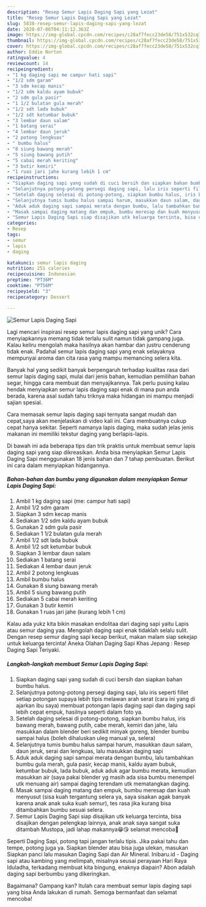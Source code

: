 ```yaml
---
description: "Resep Semur Lapis Daging Sapi yang Lezat"
title: "Resep Semur Lapis Daging Sapi yang Lezat"
slug: 5838-resep-semur-lapis-daging-sapi-yang-lezat
date: 2020-07-06T04:11:12.363Z
image: https://img-global.cpcdn.com/recipes/c28af7fecc23de58/751x532cq70/semur-lapis-daging-sapi-foto-resep-utama.jpg
thumbnail: https://img-global.cpcdn.com/recipes/c28af7fecc23de58/751x532cq70/semur-lapis-daging-sapi-foto-resep-utama.jpg
cover: https://img-global.cpcdn.com/recipes/c28af7fecc23de58/751x532cq70/semur-lapis-daging-sapi-foto-resep-utama.jpg
author: Eddie Norton
ratingvalue: 4
reviewcount: 14
recipeingredient:
- "1 kg daging sapi me campur hati sapi"
- "1/2 sdm garam"
- "3 sdm kecap manis"
- "1/2 sdm kaldu ayam bubuk"
- "2 sdm gula pasir"
- "1 1/2 bulatan gula merah"
- "1/2 sdt lada bubuk"
- "1/2 sdt ketumbar bubuk"
- "3 lembar daun salam"
- "1 batang serai"
- "4 lembar daun jeruk"
- "2 potong lengkuas"
- " bumbu halus"
- "8 siung bawang merah"
- "5 siung bawang putih"
- "5 cabai merah keriting"
- "3 butir kemiri"
- "1 ruas jari jahe kurang lebih 1 cm"
recipeinstructions:
- "Siapkan daging sapi yang sudah di cuci bersih dan siapkan bahan bumbu halus."
- "Selanjutnya potong-potong persegi daging sapi, lalu iris seperti fillet setiap potongan supaya lebih tipis melawan arah serat (cara ini yang di ajarkan ibu saya) membuat potongan lapis daging sapi dan daging sapi lebih cepat empuk, hasilnya seperti dalam foto ya."
- "Setelah daging selesai di potong-potong, siapkan bumbu halus, iris bawang merah, bawang putih, cabe merah, kemiri dan jahe, lalu masukkan dalam blender beri sedikit minyak goreng, blender bumbu sampai halus (boleh dihaluskan uleg manual ya, selera)"
- "Selanjutnya tumis bumbu halus sampai harum, masukkan daun salam, daun jeruk, serai dan lengkuas, lalu masukkan daging sapi"
- "Aduk aduk daging sapi sampai merata dengan bumbu, lalu tambahkan bumbu gula merah, gula pasir, kecap manis, kaldu ayam bubuk, ketumbar bubuk, lada bubuk, aduk aduk agar bumbu merata, kemudian masukkan air (saya pakai blender yg masih ada sisa bumbu menempel utk menuang air) sampai daging terendam utk mematangkan daging."
- "Masak sampai daging matang dan empuk, bumbu meresap dan kuah menyusut (sisa kuah tergantung selera ya, saya sisakan agak banyak karena anak anak suka kuah semur), tes rasa jika kurang bisa ditambahkan bumbu sesuai selera."
- "Semur Lapis Daging Sapi siap disajikan utk keluarga tercinta, bisa disajikan dengan pelengkap lainnya, anak anak saya sangat suka ditambah Mustopa, jadi lahap makannya😁😘 selamat mencoba🤗"
categories:
- Resep
tags:
- semur
- lapis
- daging

katakunci: semur lapis daging 
nutrition: 251 calories
recipecuisine: Indonesian
preptime: "PT36M"
cooktime: "PT56M"
recipeyield: "3"
recipecategory: Dessert

---
```



![Semur Lapis Daging Sapi](https://img-global.cpcdn.com/recipes/c28af7fecc23de58/751x532cq70/semur-lapis-daging-sapi-foto-resep-utama.jpg)

Lagi mencari inspirasi resep semur lapis daging sapi yang unik? Cara menyiapkannya memang tidak terlalu sulit namun tidak gampang juga. Kalau keliru mengolah maka hasilnya akan hambar dan justru cenderung tidak enak. Padahal semur lapis daging sapi yang enak selayaknya mempunyai aroma dan cita rasa yang mampu memancing selera kita.

Banyak hal yang sedikit banyak berpengaruh terhadap kualitas rasa dari semur lapis daging sapi, mulai dari jenis bahan, kemudian pemilihan bahan segar, hingga cara membuat dan menyajikannya. Tak perlu pusing kalau hendak menyiapkan semur lapis daging sapi enak di mana pun anda berada, karena asal sudah tahu triknya maka hidangan ini mampu menjadi sajian spesial.

Cara memasak semur lapis daging sapi ternyata sangat mudah dan cepat,saya akan menjelaskan di video kali ini. Cara membuatnya cukup cepat hanya sekitar. Seperti namanya lapis daging, maka sudah jelas jenis makanan ini memiliki tekstur daging yang berlapis-lapis.


Di bawah ini ada beberapa tips dan trik praktis untuk membuat semur lapis daging sapi yang siap dikreasikan. Anda bisa menyiapkan Semur Lapis Daging Sapi menggunakan 18 jenis bahan dan 7 tahap pembuatan. Berikut ini cara dalam menyiapkan hidangannya.

<!--inarticleads1-->

##### Bahan-bahan dan bumbu yang digunakan dalam menyiapkan Semur Lapis Daging Sapi:

1. Ambil 1 kg daging sapi (me: campur hati sapi)
1. Ambil 1/2 sdm garam
1. Siapkan 3 sdm kecap manis
1. Sediakan 1/2 sdm kaldu ayam bubuk
1. Gunakan 2 sdm gula pasir
1. Sediakan 1 1/2 bulatan gula merah
1. Ambil 1/2 sdt lada bubuk
1. Ambil 1/2 sdt ketumbar bubuk
1. Siapkan 3 lembar daun salam
1. Sediakan 1 batang serai
1. Sediakan 4 lembar daun jeruk
1. Ambil 2 potong lengkuas
1. Ambil  bumbu halus
1. Gunakan 8 siung bawang merah
1. Ambil 5 siung bawang putih
1. Sediakan 5 cabai merah keriting
1. Gunakan 3 butir kemiri
1. Gunakan 1 ruas jari jahe (kurang lebih 1 cm)


Kalau ada yukz kita bikin masakan endolitaa dari daging sapi yaitu Lapis atau semur daging yaa. Mengolah daging sapi enak tidaklah selalu sulit. Dengan resep semur daging sapi kecap berikut, makan malam siap sekejap untuk keluarga tercinta! Aneka Olahan Daging Sapi Khas Jepang : Resep Daging Sapi Teriyaki. 

<!--inarticleads2-->

##### Langkah-langkah membuat Semur Lapis Daging Sapi:

1. Siapkan daging sapi yang sudah di cuci bersih dan siapkan bahan bumbu halus.
1. Selanjutnya potong-potong persegi daging sapi, lalu iris seperti fillet setiap potongan supaya lebih tipis melawan arah serat (cara ini yang di ajarkan ibu saya) membuat potongan lapis daging sapi dan daging sapi lebih cepat empuk, hasilnya seperti dalam foto ya.
1. Setelah daging selesai di potong-potong, siapkan bumbu halus, iris bawang merah, bawang putih, cabe merah, kemiri dan jahe, lalu masukkan dalam blender beri sedikit minyak goreng, blender bumbu sampai halus (boleh dihaluskan uleg manual ya, selera)
1. Selanjutnya tumis bumbu halus sampai harum, masukkan daun salam, daun jeruk, serai dan lengkuas, lalu masukkan daging sapi
1. Aduk aduk daging sapi sampai merata dengan bumbu, lalu tambahkan bumbu gula merah, gula pasir, kecap manis, kaldu ayam bubuk, ketumbar bubuk, lada bubuk, aduk aduk agar bumbu merata, kemudian masukkan air (saya pakai blender yg masih ada sisa bumbu menempel utk menuang air) sampai daging terendam utk mematangkan daging.
1. Masak sampai daging matang dan empuk, bumbu meresap dan kuah menyusut (sisa kuah tergantung selera ya, saya sisakan agak banyak karena anak anak suka kuah semur), tes rasa jika kurang bisa ditambahkan bumbu sesuai selera.
1. Semur Lapis Daging Sapi siap disajikan utk keluarga tercinta, bisa disajikan dengan pelengkap lainnya, anak anak saya sangat suka ditambah Mustopa, jadi lahap makannya😁😘 selamat mencoba🤗


Seperti Daging Sapi, potong tapi jangan terlalu tipis. Jika pakai tahu dan tempe, potong juga ya. Siapkan blender atau bisa juga ulekan, masukan Siapkan panci lalu masukan Daging Sapi dan Air Mineral. Inibaru.id - Daging sapi atau kambing yang melimpah, misalnya seusai perayaan Hari Raya Iduladha, terkadang membuat kita bingung, enaknya diapain? Abon adalah daging sapi berbumbu yang dikeringkan. 

Bagaimana? Gampang kan? Itulah cara membuat semur lapis daging sapi yang bisa Anda lakukan di rumah. Semoga bermanfaat dan selamat mencoba!

